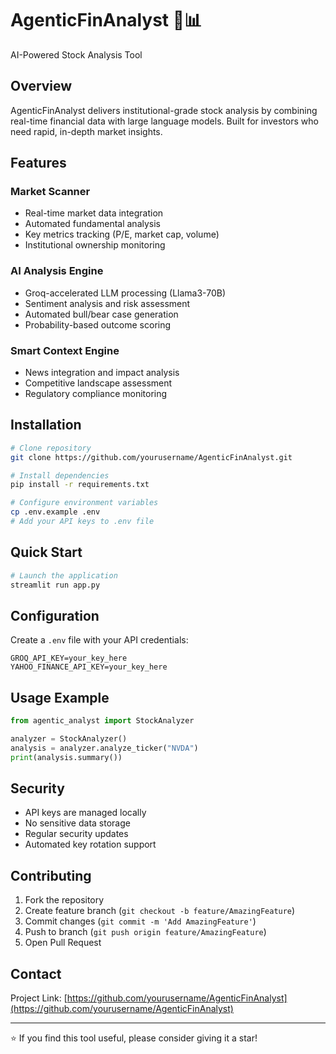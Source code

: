 # AgenticFinAnalyst 🤖📊
AI-Powered Stock Analysis Tool

## Overview
AgenticFinAnalyst delivers institutional-grade stock analysis by combining real-time financial data with large language models. Built for investors who need rapid, in-depth market insights.

## Features

### Market Scanner
- Real-time market data integration
- Automated fundamental analysis
- Key metrics tracking (P/E, market cap, volume)
- Institutional ownership monitoring

### AI Analysis Engine
- Groq-accelerated LLM processing (Llama3-70B)
- Sentiment analysis and risk assessment
- Automated bull/bear case generation
- Probability-based outcome scoring

### Smart Context Engine
- News integration and impact analysis
- Competitive landscape assessment
- Regulatory compliance monitoring

## Installation

```bash
# Clone repository
git clone https://github.com/yourusername/AgenticFinAnalyst.git

# Install dependencies
pip install -r requirements.txt

# Configure environment variables
cp .env.example .env
# Add your API keys to .env file
```

## Quick Start

```bash
# Launch the application
streamlit run app.py
```

## Configuration
Create a `.env` file with your API credentials:
```
GROQ_API_KEY=your_key_here
YAHOO_FINANCE_API_KEY=your_key_here
```

## Usage Example
```python
from agentic_analyst import StockAnalyzer

analyzer = StockAnalyzer()
analysis = analyzer.analyze_ticker("NVDA")
print(analysis.summary())
```

## Security
- API keys are managed locally
- No sensitive data storage
- Regular security updates
- Automated key rotation support

## Contributing
1. Fork the repository
2. Create feature branch (`git checkout -b feature/AmazingFeature`)
3. Commit changes (`git commit -m 'Add AmazingFeature'`)
4. Push to branch (`git push origin feature/AmazingFeature`)
5. Open Pull Request



## Contact
Project Link: [https://github.com/yourusername/AgenticFinAnalyst](https://github.com/yourusername/AgenticFinAnalyst)

---
⭐️ If you find this tool useful, please consider giving it a star!
